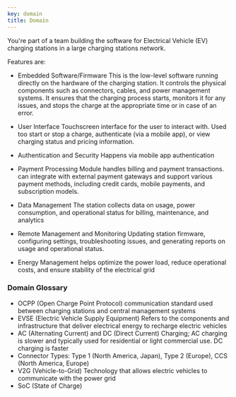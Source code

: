 ```yaml
---
key: domain
title: Domain
---
```


You're part of a team building the software for Electrical Vehicle (EV) charging stations in a large charging stations network.

Features are:

* Embedded Software/Firmware
This is the low-level software running directly on the hardware of the charging station. It controls the physical components such as connectors, cables, and power management systems. It ensures that the charging process starts, monitors it for any issues, and stops the charge at the appropriate time or in case of an error.

* User Interface
Touchscreen interface for the user to interact with. Used too start or stop a charge, authenticate (via a mobile app), or view charging status and pricing information.

* Authentication and Security
Happens via mobile app authentication

* Payment Processing Module
handles billing and payment transactions. can integrate with external payment gateways and support various payment methods, including credit cards, mobile payments, and subscription models.

*  Data Management
The station collects data on usage, power consumption, and operational status for billing, maintenance, and analytics

*  Remote Management and Monitoring
Updating station firmware, configuring settings, troubleshooting issues, and generating reports on usage and operational status.

*  Energy Management
helps optimize the power load, reduce operational costs, and ensure stability of the electrical grid

### Domain Glossary
- OCPP (Open Charge Point Protocol) communication standard used between charging stations and central management systems
- EVSE (Electric Vehicle Supply Equipment) Refers to the components and infrastructure that deliver electrical energy to recharge electric vehicles
- AC (Alternating Current) and DC (Direct Current) Charging; AC charging is slower and typically used for residential or light commercial use. DC charging is faster
- Connector Types: Type 1 (North America, Japan), Type 2 (Europe), CCS (North America, Europe)
- V2G (Vehicle-to-Grid) Technology that allows electric vehicles to communicate with the power grid
- SoC (State of Charge)